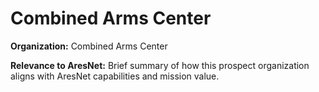 # Combined Arms Center

**Organization:** Combined Arms Center

**Relevance to AresNet:**
Brief summary of how this prospect organization aligns with AresNet capabilities and mission value.

